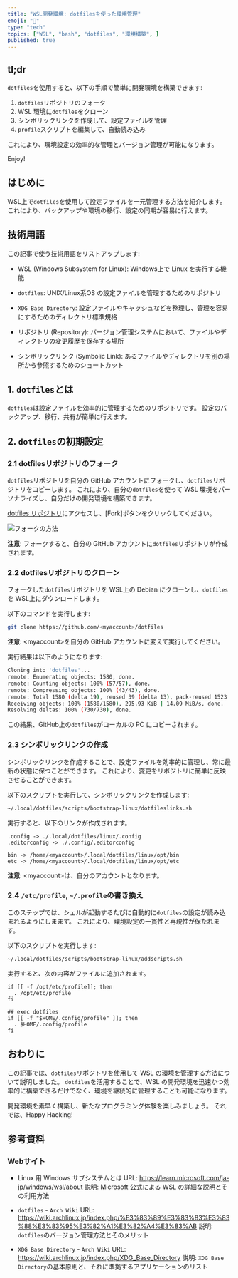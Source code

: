 ```yaml
---
title: "WSL開発環境: dotfilesを使った環境管理"
emoji: "🐧"
type: "tech"
topics: ["WSL", "bash", "dotfiles", "環境構築", ]
published: true
---
```


## tl;dr

`dotfiles`を使用すると、以下の手順で簡単に開発環境を構築できます:

1. `dotfiles`リポジトリのフォーク
2. WSL 環境に`dotfiles`をクローン
3. シンボリックリンクを作成して、設定ファイルを管理
4. `profile`スクリプトを編集して、自動読み込み

これにより、環境設定の効率的な管理とバージョン管理が可能になります。

Enjoy!

## はじめに

WSL上で`dotfiles`を使用して設定ファイルを一元管理する方法を紹介します。
これにより、バックアップや環境の移行、設定の同期が容易に行えます。

## 技術用語

この記事で使う技術用語をリストアップします:

- WSL (Windows Subsystem for Linux):
  Windows上で Linux を実行する機能

- `dotfiles`:
  UNIX/Linux系OS の設定ファイルを管理するためのリポジトリ

- `XDG Base Directory`:
  設定ファイルやキャッシュなどを整理し、管理を容易にするためのディレクトリ標準規格

- リポジトリ (Repository):
  バージョン管理システムにおいて、ファイルやディレクトリの変更履歴を保存する場所

- シンボリックリンク (Symbolic Link):
  あるファイルやディレクトリを別の場所から参照するためのショートカット

## 1. `dotfiles`とは

`dotfiles`は設定ファイルを効率的に管理するためのリポジトリです。
設定のバックアップ、移行、共有が簡単に行えます。

## 2. `dotfiles`の初期設定

### 2.1 dotfilesリポジトリのフォーク

`dotfiles`リポジトリを自分の GitHub アカウントにフォークし、`dotfiles`リポジトリをコピーします。
これにより、自分の`dotfiles`を使って WSL 環境をパーソナライズし、自分だけの開発環境を構築できます。

[dotfiles リポジトリ](https://github.com/atsushifx/dotfiles)にアクセスし、\[Fork]ボタンをクリックしてください。

![フォークの方法](https://imgur.com/Za9iXFh.png)

**注意**:
フォークすると、自分の GitHub アカウントに`dotfiles`リポジトリが作成されます。

### 2.2 dotfilesリポジトリのクローン

フォークした`dotfiles`リポジトリを WSL上の Debian にクローンし、`dotfiles`を WSL上にダウンロードします。

以下のコマンドを実行します:

```bash
git clone https://github.com/<myaccount>/dotfiles
```

**注意**:
\<myaccount>を自分の GitHub アカウントに変えて実行してください。

実行結果は以下のようになります:

```bash
Cloning into 'dotfiles'...
remote: Enumerating objects: 1580, done.
remote: Counting objects: 100% (57/57), done.
remote: Compressing objects: 100% (43/43), done.
remote: Total 1580 (delta 19), reused 39 (delta 13), pack-reused 1523
Receiving objects: 100% (1580/1580), 295.93 KiB | 14.09 MiB/s, done.
Resolving deltas: 100% (730/730), done.
```

この結果、GitHub上の`dotfiles`がローカルの PC にコピーされます。

### 2.3 シンボリックリンクの作成

シンボリックリンクを作成することで、設定ファイルを効率的に管理し、常に最新の状態に保つことができます。
これにより、変更をリポジトリに簡単に反映させることができます。

以下のスクリプトを実行して、シンボリックリンクを作成します:

```bash
~/.local/dotfiles/scripts/bootstrap-linux/dotfileslinks.sh
```

実行すると、以下のリンクが作成されます。

```bash:$HOME
.config -> ./.local/dotfiles/linux/.config
.editorconfig -> ./.config/.editorconfig
```

```bash:/opt
bin -> /home/<myaccount>/.local/dotfiles/linux/opt/bin
etc -> /home/<myaccount>/.local/dotfiles/linux/opt/etc
```

**注意**:
\<myaccount>は、自分のアカウントとなります。

### 2.4 `/etc/profile`, `~/.profile`の書き換え

このステップでは、シェルが起動するたびに自動的に`dotfiles`の設定が読み込まれるようにしまます。
これにより、環境設定の一貫性と再現性が保たれます。

以下のスクリプトを実行します:

```bash
~/.local/dotfiles/scripts/bootstrap-linux/addscripts.sh
```

実行すると、次の内容がファイルに追加されます。

```: /etc/profile
if [[ -f /opt/etc/profile]]; then
  . /opt/etc/profile
fi
```

```: ~/.profile
## exec dotfiles
if [[ -f "$HOME/.config/profile" ]]; then
  . $HOME/.config/profile
fi
```

## おわりに

この記事では、`dotfiles`リポジトリを使用して WSL の環境を管理する方法について説明しました。
`dotfiles`を活用することで、WSL の開発環境を迅速かつ効率的に構築できるだけでなく、環境を継続的に管理することも可能になります。

開発環境を素早く構築し、新たなプログラミング体験を楽しみましょう。
それでは、Happy Hacking!

## 参考資料

### Webサイト

- Linux 用 Windows サブシステムとは
  URL: <https://learn.microsoft.com/ja-jp/windows/wsl/about>
  説明: Microsoft 公式による WSL の詳細な説明とその利用方法

- `dotfiles` - `Arch Wiki`
  URL: <https://wiki.archlinux.jp/index.php/%E3%83%89%E3%83%83%E3%83%88%E3%83%95%E3%82%A1%E3%82%A4%E3%83%AB>
  説明: `dotfiles`のバージョン管理方法とそのメリット

- `XDG Base Directory` - `Arch Wiki`
  URL: <https://wiki.archlinux.jp/index.php/XDG_Base_Directory>
  説明: `XDG Base Directory`の基本原則と、それに準拠するアプリケーションのリスト
